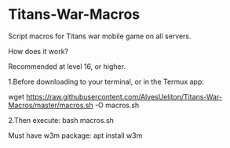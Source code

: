# Titans-War-Macros
Script macros for Titans war mobile game on all servers.

How does it work?

Recommended at level 16, or higher.

1.Before downloading to your terminal, or in the Termux app:

wget https://raw.githubusercontent.com/AlvesUeliton/Titans-War-Macros/master/macros.sh -O macros.sh

2.Then execute:
bash macros.sh

Must have w3m package:
apt install w3m
